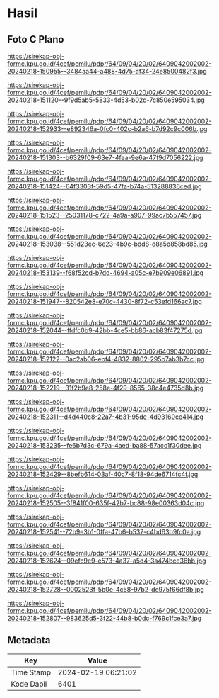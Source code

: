 # Hasil

## Foto C Plano

https://sirekap-obj-formc.kpu.go.id/4cef/pemilu/pdpr/64/09/04/20/02/6409042002002-20240218-150955--3484aa44-a488-4d75-af34-24e8500482f3.jpg

https://sirekap-obj-formc.kpu.go.id/4cef/pemilu/pdpr/64/09/04/20/02/6409042002002-20240218-151120--9f9d5ab5-5833-4d53-b02d-7c850e595034.jpg

https://sirekap-obj-formc.kpu.go.id/4cef/pemilu/pdpr/64/09/04/20/02/6409042002002-20240218-152933--e892346a-0fc0-402c-b2a6-b7d92c9c006b.jpg

https://sirekap-obj-formc.kpu.go.id/4cef/pemilu/pdpr/64/09/04/20/02/6409042002002-20240218-151303--b6329f09-63e7-4fea-9e6a-47f9d7056222.jpg

https://sirekap-obj-formc.kpu.go.id/4cef/pemilu/pdpr/64/09/04/20/02/6409042002002-20240218-151424--64f3303f-59d5-47fa-b74a-513288836ced.jpg

https://sirekap-obj-formc.kpu.go.id/4cef/pemilu/pdpr/64/09/04/20/02/6409042002002-20240218-151523--25031178-c722-4a9a-a907-99ac7b557457.jpg

https://sirekap-obj-formc.kpu.go.id/4cef/pemilu/pdpr/64/09/04/20/02/6409042002002-20240218-153038--551d23ec-6e23-4b9c-bdd8-d8a5d858bd85.jpg

https://sirekap-obj-formc.kpu.go.id/4cef/pemilu/pdpr/64/09/04/20/02/6409042002002-20240218-153139--f68f52cd-b7dd-4694-a05c-e7b909e06891.jpg

https://sirekap-obj-formc.kpu.go.id/4cef/pemilu/pdpr/64/09/04/20/02/6409042002002-20240218-151947--820542e8-e70c-4430-8f72-c53efd166ac7.jpg

https://sirekap-obj-formc.kpu.go.id/4cef/pemilu/pdpr/64/09/04/20/02/6409042002002-20240218-152044--ffdfc0b9-42bb-4ce5-bb86-acb83f47275d.jpg

https://sirekap-obj-formc.kpu.go.id/4cef/pemilu/pdpr/64/09/04/20/02/6409042002002-20240218-152122--0ac2ab06-ebf4-4832-8802-295b7ab3b7cc.jpg

https://sirekap-obj-formc.kpu.go.id/4cef/pemilu/pdpr/64/09/04/20/02/6409042002002-20240218-152219--31f2b9e8-258e-4f29-8565-38c4e4735d8b.jpg

https://sirekap-obj-formc.kpu.go.id/4cef/pemilu/pdpr/64/09/04/20/02/6409042002002-20240218-152311--d4d440c8-22a7-4b31-95de-4d93160ce414.jpg

https://sirekap-obj-formc.kpu.go.id/4cef/pemilu/pdpr/64/09/04/20/02/6409042002002-20240218-153235--fe6b7d3c-679a-4aed-ba88-57acc1f30dee.jpg

https://sirekap-obj-formc.kpu.go.id/4cef/pemilu/pdpr/64/09/04/20/02/6409042002002-20240218-152429--8befb614-03af-40c7-8f18-94de6714fc4f.jpg

https://sirekap-obj-formc.kpu.go.id/4cef/pemilu/pdpr/64/09/04/20/02/6409042002002-20240218-152505--3f841f00-635f-42b7-bc88-98e00363d04c.jpg

https://sirekap-obj-formc.kpu.go.id/4cef/pemilu/pdpr/64/09/04/20/02/6409042002002-20240218-152541--72b9e3b1-0ffa-47b6-b537-c4bd63b9fc0a.jpg

https://sirekap-obj-formc.kpu.go.id/4cef/pemilu/pdpr/64/09/04/20/02/6409042002002-20240218-152624--09efc9e9-e573-4a37-a5d4-3a474bce36bb.jpg

https://sirekap-obj-formc.kpu.go.id/4cef/pemilu/pdpr/64/09/04/20/02/6409042002002-20240218-152728--0002523f-5b0e-4c58-97b2-de975f66df8b.jpg

https://sirekap-obj-formc.kpu.go.id/4cef/pemilu/pdpr/64/09/04/20/02/6409042002002-20240218-152807--983625d5-3f22-44b8-b0dc-f769c1fce3a7.jpg


## Metadata

| Key        | Value               |
| ---------- | ------------------- |
| Time Stamp | 2024-02-19 06:21:02 |
| Kode Dapil | 6401                |



